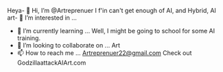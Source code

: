 Heya- 👋 Hi, I’m @Artreprenuer
I f'in can't get enough of AI, and Hybrid, AI art- 👀 I’m interested in ...
- 🌱 I’m currently learning ... Well, I might be going to school for some AI training. 
- 💞️ I’m looking to collaborate on ... Art
- 📫 How to reach me ... Artreprenuer22@gmail.com 
Check out GodzillaattackAIArt.com 
<!---
Artreprenuer/Artreprenuer is a ✨ special ✨ repository because its `README.md` (this file) appears on your GitHub profile.
You can click the Preview link to take a look at your changes.
--->
